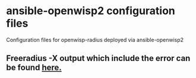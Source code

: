 # ansible-openwisp2 configuration files
Configuration files for openwisp-radius deployed via ansible-openwisp2


## Freeradius -X output which include the error can be found [here.](https://github.com/walunk/openwisp-radius-config/blob/main/logs/freeradiusX)
